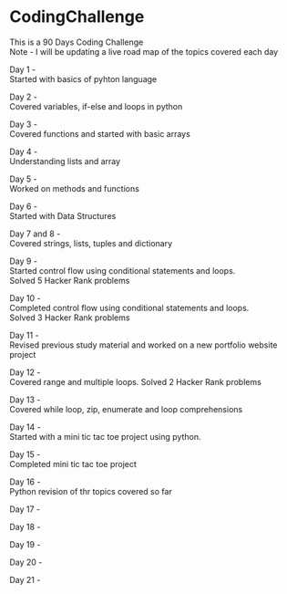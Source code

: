 # CodingChallenge <br/>
This is a 90 Days Coding Challenge <br/>
Note - I will be updating a live road map of the topics covered each day 

Day 1 - <br/>
Started with basics of pyhton language 

Day 2 - <br/>
Covered variables, if-else and loops in python 

Day 3 - <br/>
Covered functions and started with basic arrays 

Day 4 - <br/>
Understanding lists and array 

Day 5 - <br/>
Worked on methods and functions

Day 6 - <br/>
Started with Data Structures 

Day 7 and 8 - <br/>
Covered strings, lists, tuples and dictionary

Day 9 - <br/>
Started control flow using conditional statements and loops. <br/>
Solved 5 Hacker Rank problems  

Day 10 - <br/>
Completed control flow using conditional statements and loops. <br/>
Solved 3 Hacker Rank problems  

Day 11 - <br/>
Revised previous study material and worked on a new portfolio website project

Day 12 - <br/>
Covered range and multiple loops. Solved 2 Hacker Rank problems

Day 13 - <br/>
Covered while loop, zip, enumerate and loop comprehensions

Day 14 - <br/>
Started with a mini tic tac toe project using python.

Day 15 - <br/>
Completed mini tic tac toe project 

Day 16 - <br/>
Python revision of thr topics covered so far 

Day 17 - <br/>

Day 18 - <br/>

Day 19 -

Day 20 -

Day 21 -
